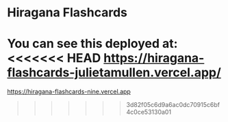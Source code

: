 # Hiragana Flashcards

You can see this deployed at:
<<<<<<< HEAD
https://hiragana-flashcards-julietamullen.vercel.app/
=======
https://hiragana-flashcards-nine.vercel.app
>>>>>>> 3d82f05c6d9a6ac0dc70915c6bf4c0ce53130a01
